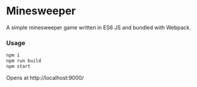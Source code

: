 # Minesweeper
A simple minesweeper game written in ES6 JS and bundled with Webpack.

### Usage
```sh
npm i
npm run build
npm start
```
Opens at http://localhost:9000/